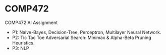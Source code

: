 # COMP472
COMP472 AI Assignment

- P1: Naive-Bayes, Decision-Tree, Perceptron, Multilayer Neural Network.
- P2: Tic Tac Toe Adversarial Search: Minimax & Alpha-Beta Pruning Heuristics.
- P3: NLP
